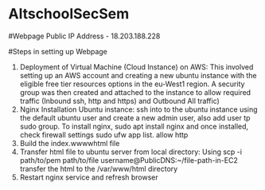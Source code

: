 # AltschoolSecSem

#Webpage Public IP Address - 18.203.188.228

#Steps in setting up Webpage
1. Deployment of Virtual Machine (Cloud Instance) on AWS: This involved setting up an AWS account and creating a new ubuntu instance with the eligible free tier resources options in the eu-West1 region. A security group was then created and attached to the instance to allow required traffic (Inbound ssh, http and https) and Outbound All traffic)
2. Nginx Installation Ubuntu instance: ssh into to the ubuntu instance using the default ubuntu user and create a new admin user, also add user tp sudo group. To install nginx, sudo apt install nginx and once installed, check firewall settings sudo ufw app list. allow http
3. Build the index.wwwwhtml file 
4. Transfer html file to ubuntu server from local directory: Using scp -i path/to/pem path/to/file username@PublicDNS:~/file-path-in-EC2 transfer the html to the /var/www/html directory
5. Restart nginx service and refresh browser
